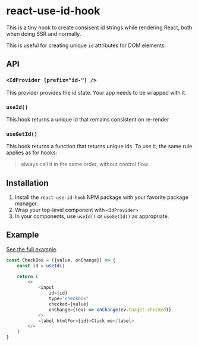 # react-use-id-hook

This is a tiny hook to create consisent id strings while rendering React, both when doing SSR and normally.

This is useful for creating unique `id` attributes for DOM elements.

## API

### `<IdProvider [prefix="id-"] />`

This provider provides the id state. Your app needs to be wrapped with it.

### `useId()`

This hook returns a unique id that remains consistent on re-render

### `useGetId()`

This hook returns a function that returns unique ids. To use it, the same rule applies as for hooks:

> always call it in the same order, without control flow

## Installation

1. Install the `react-use-id-hook` NPM package with your favorite package manager.
2. Wrap your top-level component with `<IdProvider>`
3. In your components, use `useId()` or `useGetId()` as appropriate.

## Example

[See the full example](https://github.com/Yaska/react-use-id-hook/blob/master/example/index.tsx).

```js
const CheckBox = ({value, onChange}) => {
	const id = useId()

	return (
		<>
			<input
				id={id}
				type="checkbox"
				checked={value}
				onChange={(ev) => onChange(ev.target.checked)}
			/>
			<label htmlFor={id}>Click me</label>
		</>
	)
}
```
